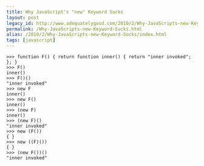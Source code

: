 ```yaml
---
title: Why JavaScript's "new" Keyword Sucks
layout: post
legacy_id: http://www.adequatelygood.com/2010/2/Why-JavaScripts-new-Keyword-Sucks
permalink: /Why-JavaScripts-new-Keyword-Sucks.html
alias: /2010/2/Why-JavaScripts-new-Keyword-Sucks/index.html
tags: [javascript]
---	
```


	>>> function F() { return function inner() { return "inner invoked"; }; }
	>>> F()
	inner()
	>>> F()()
	"inner invoked"
	>>> new F
	inner()
	>>> new F()
	inner()
	>>> (new F)
	inner()
	>>> (new F)()
	"inner invoked"
	>>> new (F())
	{ }
	>>> new ((F)())
	{ }
	>>> (new F())()
	"inner invoked"